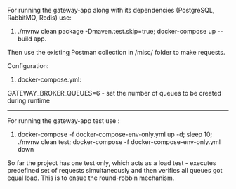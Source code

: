 For running the gateway-app along with its dependencies (PostgreSQL, RabbitMQ, Redis) use:
 1. ./mvnw clean package -Dmaven.test.skip=true; docker-compose up --build app. 

Then use the existing Postman collection in /misc/ folder to make requests.

Configuration:

1. docker-compose.yml:

GATEWAY_BROKER_QUEUES=6 - set the number of queues to be created during runtime

-----------------------------------------------------------------------------------------------

For running the gateway-app test use :
 
 1. docker-compose -f docker-compose-env-only.yml up -d; sleep 10; ./mvnw clean test; docker-compose -f docker-compose-env-only.yml down

So far the project has one test only, which acts as a load test - executes predefined set of requests simultaneously and then verifies all queues got equal load. This is to ensue the round-robbin mechanism.
